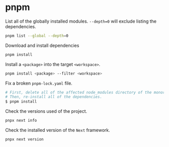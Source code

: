 # pnpm

List all of the globally installed modules. `--depth=0` will exclude listing the
dependencies.

```bash
pnpm list --global --depth=0
```

Download and install dependencies

```bash
pnpm install
```

Install a `<package>` into the target `<workspace>`.

```bash
pnpm install <package> --filter <workspace>
```

Fix a broken `pnpm-lock.yaml` file.

```bash
# First, delete all of the affected node_modules directory of the monorepo.
# Then, re-install all of the dependencies.
$ pnpm install
```

Check the versions used of the project.

```bash
pnpx next info
```

Check the installed version of the `Next` framework.

```bash
pnpx next version
```
